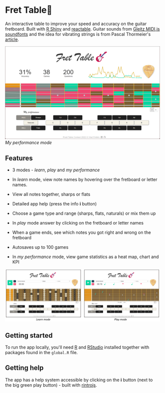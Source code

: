 # Fret Table🎸

An interactive table to improve your speed and accuracy on the guitar fretboard. Built with [R Shiny](https://github.com/rstudio/shiny) and [reactable](https://glin.github.io/reactable/). Guitar sounds from [Gleitz MIDI.js soundfonts](https://github.com/gleitz/midi-js-soundfonts) and the idea for vibrating strings is from Pascal Thormeier's [article](https://dev.to/thormeier/let-s-build-an-actual-working-guitar-with-javascript-bfb).

![Frettable performance mode](www/frettable.png#center)_My performance mode_

## Features

- 3 modes - _learn_, _play_ and _my performance_

- In _learn_ mode, view note names by hovering over the fretboard or letter names.

- View all notes together, sharps or flats

- Detailed app help (press the info **i** button)

- Choose a game type and range (sharps, flats, naturals) or mix them up

- In _play_ mode answer by clicking on the fretboard or letter names

- When a game ends, see which notes you got right and wrong on the fretboard

- Autosaves up to 100 games

- In _my performance_ mode, view game statistics as a heat map, chart and KPI

![Learn and play modes](www/learn_play_modes.png#center)

## Getting started

To run the app locally, you'll need [R](https://cran.r-project.org/) and [RStudio](https://www.rstudio.com/products/rstudio/) installed together with packages found in the `global.R` file.

## Getting help

The app has a help system accessible by clicking on the **i** button (next to the big green play button) - built with [rintrojs](https://github.com/carlganz/rintrojs).
